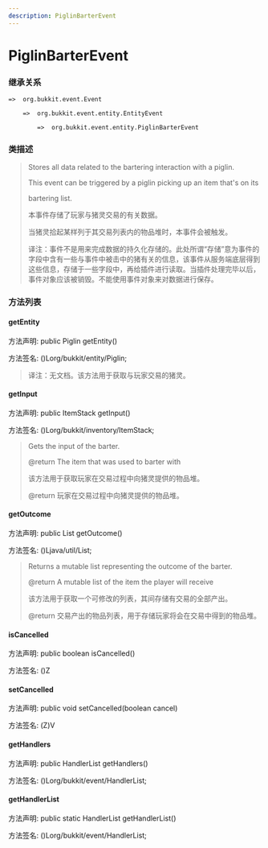 ```yaml
---
description: PiglinBarterEvent
---
```


# PiglinBarterEvent

### 继承关系

    =>  org.bukkit.event.Event

        =>  org.bukkit.event.entity.EntityEvent

            =>  org.bukkit.event.entity.PiglinBarterEvent

### 类描述

> Stores all data related to the bartering interaction with a piglin.
>
> This event can be triggered by a piglin picking up an item that's on its
>
> bartering list.
> 
> 本事件存储了玩家与猪灵交易的有关数据。
>
> 当猪灵拾起某样列于其交易列表内的物品堆时，本事件会被触发。
>
> 译注：事件不是用来完成数据的持久化存储的。此处所谓“存储”意为事件的字段中含有一些与事件中被击中的猪有关的信息，该事件从服务端底层得到这些信息，存储于一些字段中，再给插件进行读取。当插件处理完毕以后，事件对象应该被销毁。不能使用事件对象来对数据进行保存。

### 方法列表

#### getEntity

方法声明: public Piglin getEntity()

方法签名: ()Lorg/bukkit/entity/Piglin;

> 译注：无文档。该方法用于获取与玩家交易的猪灵。

#### getInput

方法声明: public ItemStack getInput()

方法签名: ()Lorg/bukkit/inventory/ItemStack;

> Gets the input of the barter.
>
> @return The item that was used to barter with
>
> 该方法用于获取玩家在交易过程中向猪灵提供的物品堆。
>
> @return 玩家在交易过程中向猪灵提供的物品堆。

#### getOutcome

方法声明: public List<ItemStack> getOutcome()

方法签名: ()Ljava/util/List;

> Returns a mutable list representing the outcome of the barter.
>
> @return A mutable list of the item the player will receive
>
> 该方法用于获取一个可修改的列表，其间存储有交易的全部产出。
>
> @return 交易产出的物品列表，用于存储玩家将会在交易中得到的物品堆。

#### isCancelled

方法声明: public boolean isCancelled()

方法签名: ()Z

#### setCancelled

方法声明: public void setCancelled(boolean cancel)

方法签名: (Z)V

#### getHandlers

方法声明: public HandlerList getHandlers()

方法签名: ()Lorg/bukkit/event/HandlerList;

#### getHandlerList

方法声明: public static HandlerList getHandlerList()

方法签名: ()Lorg/bukkit/event/HandlerList;